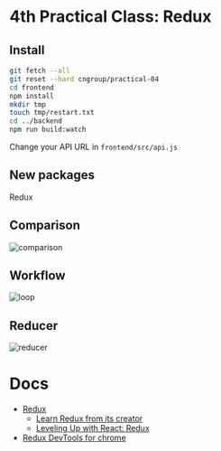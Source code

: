 # 4th Practical Class: Redux

## Install
```bash
git fetch --all
git reset --hard cngroup/practical-04
cd frontend
npm install
mkdir tmp
touch tmp/restart.txt
cd ../backend
npm run build:watch
```

Change your API URL in `frontend/src/api.js`

## New packages
Redux

## Comparison
![comparison](https://cdn.css-tricks.com/wp-content/uploads/2016/03/redux-article-3-03.svg)

## Workflow
![loop](http://www.theodo.fr/uploads/blog//2016/03/ui_workflow.png)

## Reducer
![reducer](http://blog.krawaller.se/img/redux-reducer.png)

# Docs

- [Redux](http://redux.js.org/)
    - [Learn Redux from its creator](https://egghead.io/courses/getting-started-with-redux)
    - [Leveling Up with React: Redux](https://css-tricks.com/learning-react-redux/)
- [Redux DevTools for chrome](https://chrome.google.com/webstore/detail/redux-devtools/lmhkpmbekcpmknklioeibfkpmmfibljd)
